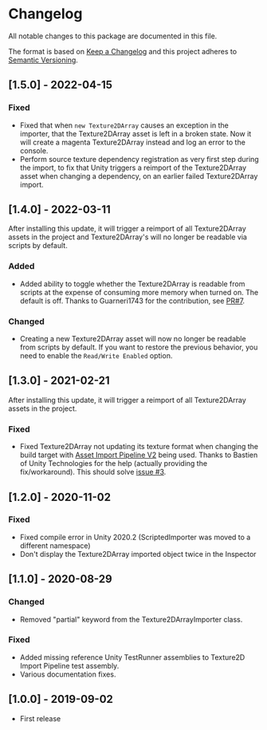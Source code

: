 # Changelog
All notable changes to this package are documented in this file.

The format is based on [Keep a Changelog](http://keepachangelog.com/en/1.0.0/)
and this project adheres to [Semantic Versioning](http://semver.org/spec/v2.0.0.html).

## [1.5.0] - 2022-04-15
### Fixed
 - Fixed that when ```new Texture2DArray``` causes an exception in the importer, that the Texture2DArray asset is left in a broken state. Now it will create a magenta Texture2DArray instead and log an error to the console.
 - Perform source texture dependency registration as very first step during the import, to fix that Unity triggers a reimport of the Texture2DArray asset when changing a dependency, on an earlier failed Texture2DArray import.
 
## [1.4.0] - 2022-03-11
After installing this update, it will trigger a reimport of all Texture2DArray assets in the project and Texture2DArray's will no longer be readable via scripts by default.
### Added
 - Added ability to toggle whether the Texture2DArray is readable from scripts at the expense of consuming more memory when turned on. The default is off. Thanks to Guarneri1743 for the contribution, see [PR#7](https://github.com/pschraut/UnityTexture2DArrayImportPipeline/pull/7).

### Changed
 - Creating a new Texture2DArray asset will now no longer be readable from scripts by default. If you want to restore the previous behavior, you need to enable the ```Read/Write Enabled``` option.


## [1.3.0] - 2021-02-21
After installing this update, it will trigger a reimport of all Texture2DArray assets in the project.
### Fixed 
 - Fixed Texture2DArray not updating its texture format when changing the build target with [Asset Import Pipeline V2](https://blogs.unity3d.com/2019/10/31/the-new-asset-import-pipeline-solid-foundation-for-speeding-up-asset-imports/) being used. Thanks to Bastien of Unity Technologies for the help (actually providing the fix/workaround). This should solve [issue #3](https://github.com/pschraut/UnityTexture2DArrayImportPipeline/issues/3).


## [1.2.0] - 2020-11-02
### Fixed 
 - Fixed compile error in Unity 2020.2 (ScriptedImporter was moved to a different namespace)
 - Don't display the Texture2DArray imported object twice in the Inspector


## [1.1.0] - 2020-08-29
### Changed
 - Removed "partial" keyword from the Texture2DArrayImporter class.
 
### Fixed
 - Added missing reference Unity TestRunner assemblies to Texture2D Import Pipeline test assembly.
 - Various documentation fixes.
 
## [1.0.0] - 2019-09-02
 - First release
